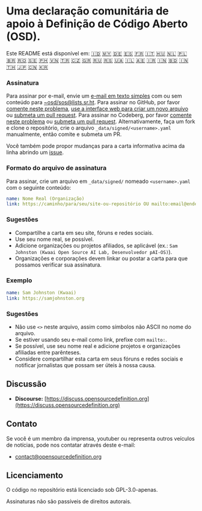 # Uma declaração comunitária de apoio à Definição de Código Aberto (OSD).

Este README está disponível em:
[🇮🇩](README_ID.md)
[🇲🇾](README_MS.md)
[🇩🇪](README_DE.md)
[🇪🇸](README_ES.md)
[🇫🇷](README_FR.md)
[🇮🇹](README_IT.md)
[🇭🇺](README_HU.md)
[🇳🇱](README_NL.md)
[🇵🇱](README_PL.md)
[🇧🇷](README_PT-BR.md)
[🇷🇴](README_RO.md)
[🇸🇪](README_SV.md)
[🇵🇭](README_TL.md)
[🇻🇳](README_VI.md)
[🇹🇷](README_TR.md)
[🇨🇿](README_CS.md)
[🇬🇷](README_EL.md)
[🇷🇺](README_RU.md)
[🇷🇸](README_SR.md)
[🇺🇦](README_UK.md)
[🇮🇱](README_HE.md)
[🇦🇪](README_AR.md)
[🇮🇷](README_FA.md)
[🇮🇳](README_HI.md)
[🇧🇩](README_BN.md)
[🇮🇳](README_TA.md)
[🇹🇭](README_TH.md)
[🇯🇵](README_JA.md)
[🇨🇳](README_ZH-CN.md)
[🇰🇷](README_KO.md)

### Assinatura

Para assinar por e-mail, envie um [e-mail em texto simples](https://useplaintext.email/) com ou sem conteúdo para [~osd/sos@lists.sr.ht](mailto:~osd/sos@lists.sr.ht).
Para assinar no GitHub, por favor [comente neste problema](https://github.com/OpenSourceDefinition/SaveOpenSource/issues/1), [use a interface web para criar um novo arquivo](https://github.com/OpenSourceDefinition/SaveOpenSource/new/master/_data/signed) ou [submeta um pull request](https://github.com/OpenSourceDefinition/SaveOpenSource/pulls).
Para assinar no Codeberg, por favor [comente neste problema](https://codeberg.org/osd/sos/issues/1) ou [submeta um pull request](https://codeberg.org/osd/sos/pulls).
Alternativamente, faça um fork e clone o repositório, crie o arquivo `_data/signed/<username>.yaml` manualmente, então comite e submeta um PR.

Você também pode propor mudanças para a carta informativa acima da linha abrindo um [issue](https://codeberg.org/osd/sos/issues).

### Formato do arquivo de assinatura

Para assinar, crie um arquivo em `_data/signed/` nomeado `<username>.yaml` com o seguinte conteúdo:

```yaml
name: Nome Real (Organização)
link: https://caminho/para/seu/site-ou-repositório OU mailto:email@endereço.nul
```

### Sugestões

- Compartilhe a carta em seu site, fóruns e redes sociais.
- Use seu nome real, se possível.
- Adicione organizações ou projetos afiliados, se aplicável (ex.: `Sam Johnston (Kwaai Open Source AI Lab, Desenvolvedor pAI-OS)`).
- Organizações e corporações devem linkar ou postar a carta para que possamos verificar sua assinatura.

### Exemplo

```yaml
name: Sam Johnston (Kwaai)
link: https://samjohnston.org
```

### Sugestões

- Não use `<>` neste arquivo, assim como símbolos não ASCII no nome do arquivo.
- Se estiver usando seu e-mail como link, prefixe com `mailto:`.
- Se possível, use seu nome real e adicione projetos e organizações afiliadas entre parênteses.
- Considere compartilhar esta carta em seus fóruns e redes sociais e notificar jornalistas que possam ser úteis à nossa causa.

## Discussão

- **Discourse:** [https://discuss.opensourcedefinition.org](https://discuss.opensourcedefinition.org)

## Contato

Se você é um membro da imprensa, youtuber ou representa outros veículos de notícias, pode nos contatar através deste e-mail:
- [contact@opensourcedefinition.org](mailto:contact@opensourcedefinition.org)

## Licenciamento

O código no repositório está licenciado sob GPL-3.0-apenas.

Assinaturas não são passíveis de direitos autorais.